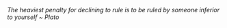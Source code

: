 *The heaviest penalty for declining to rule is to be ruled by someone inferior to yourself ~ Plato*
                                                                                                

